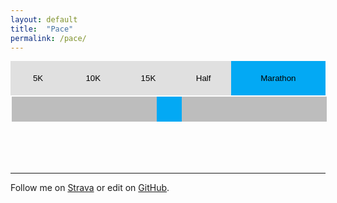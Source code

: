 ```yaml
---
layout: default
title:  "Pace"
permalink: /pace/
---
```


<style>

.pace {
  width: 100%;
  text-align: center;
}

.pace button {
  background-color: #E0E0E0;
  float: left;
  border: none;
  outline: none;
  cursor: pointer;
  padding-top: 20px;
  padding-bottom: 20px;
}
.pace button:hover {
  background-color: #BDBDBD;
}
.pace button.active {
  background-color: #03A9F4;
}

#slider {
  -webkit-appearance: none;
  width: 100%;
  height: 40px;
  background: #BDBDBD;
  outline: none;
}
#slider::-webkit-slider-thumb {
  -webkit-appearance: none;
  appearance: none;
  width: 40px;
  height: 40px;
  background: #03A9F4;
  cursor: pointer;
}
#slider::-moz-range-thumb {
  width: 40px;
  height: 40px;
  background: #03A9F4;
  cursor: pointer;
}

#uiTime {
  font-size: 80px;
  font-weight: bold;
  line-height: normal;
  align: center;
  margin-bottom: 0;
}
#uiPace {
  color: #9E9E9E;
  font-size: 40px;
  font-weight: bold;
  line-height: normal;
  align: center;
  margin-top: 0;
}

</style>

<div class="pace">
  <button class="distanceTab" style="width: 17.5%;" onclick="setDistance(event, '5')">5K</button>
  <button class="distanceTab" style="width: 17.5%;" onclick="setDistance(event, '10')">10K</button>
  <button class="distanceTab" style="width: 17.5%;" onclick="setDistance(event, '15')">15K</button>
  <button class="distanceTab" style="width: 17.5%;" onclick="setDistance(event, '21.0975')">Half</button>
  <button class="distanceTab active" style="width: 30%;" onclick="setDistance(event, '42.195')">Marathon</button>

  <!-- min pace 2:20 (140s) to max pace 10:00 (600s) -->
  <input type="range" min="140" max="600" value="370" id="slider">

  <p id="uiTime"></p>
  <p id="uiPace"></p>
</div>

<article>
  <div class="social">
    <hr>
    Follow me on <a href="https://www.strava.com/athletes/martinbuberl" target="_blank">Strava</a> or edit on <a href="https://github.com/{{ site.repository }}/edit/master/docs/{{ page.path }}" target="_blank">GitHub</a>.
  </div>
</article>

<script>
  var distance = 42.195; // marathon as default
  var slider = document.getElementById('slider');
  var pace = slider.value;

  slider.oninput = function() {
    pace = this.value;
    update();
  }

  function setDistance(evt, meters) {
    var distanceTab = document.getElementsByClassName("distanceTab");
    for (var i = 0; i < distanceTab.length; i++) {
      distanceTab[i].className = distanceTab[i].className.replace(" active", "");
    }

    evt.currentTarget.className += " active";
    distance = meters;

    update();
  }

  function update() {
    var totalSeconds = distance * pace; // total time in seconds = distance in km * pace in seconds

    var uiTime = document.getElementById('uiTime');
    uiTime.innerHTML = formatToHHMMSS(totalSeconds);

    var uiPace = document.getElementById('uiPace');
    uiPace.innerHTML = `${formatToHHMMSS(pace)} min/km`;
  }

  function formatToHHMMSS(seconds) {
    return new Date(seconds * 1000).toISOString().substr(11, 8)
  }

  update();
</script>
